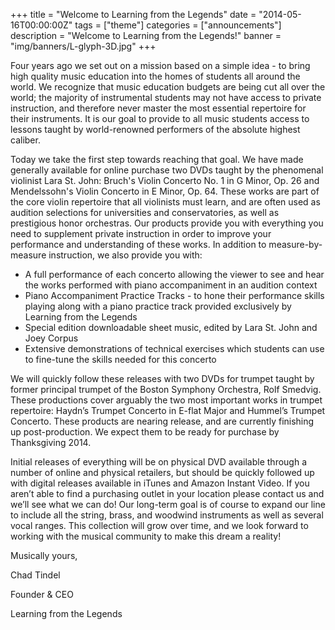 +++
title = "Welcome to Learning from the Legends"
date = "2014-05-16T00:00:00Z"
tags = ["theme"]
categories = ["announcements"]
description = "Welcome to Learning from the Legends!"
banner = "img/banners/L-glyph-3D.jpg"
+++

Four years ago we set out on a mission based on a simple idea - to bring high quality music education into the homes of students all around the world. We recognize that music education budgets are being cut all over the world; the majority of instrumental students may not have access to private instruction, and therefore never master the most essential repertoire for their instruments. It is our goal to provide to all music students access to lessons taught by world-renowned performers of the absolute highest caliber.

Today we take the first step towards reaching that goal. We have made generally available for online purchase two DVDs taught by the phenomenal violinist Lara St. John: Bruch's Violin Concerto No. 1 in G Minor, Op. 26 and Mendelssohn's Violin Concerto in E Minor, Op. 64. These works are part of the core violin repertoire that all violinists must learn, and are often used as audition selections for universities and conservatories, as well as prestigious honor orchestras.
Our products provide you with everything you need to supplement private instruction in order to improve your performance and understanding of these works. In addition to measure-by-measure instruction, we also provide you with:

* A full performance of each concerto allowing the viewer to see and hear the works performed with piano accompaniment in an audition context
* Piano Accompaniment Practice Tracks - to hone their performance skills playing along with a piano practice track provided exclusively by Learning from the Legends
* Special edition downloadable sheet music, edited by Lara St. John and Joey Corpus
* Extensive demonstrations of technical exercises which students can use to fine-tune the skills needed for this concerto

We will quickly follow these releases with two DVDs for trumpet taught by former principal trumpet of the Boston Symphony Orchestra, Rolf Smedvig. These productions cover arguably the two most important works in trumpet repertoire: Haydn’s Trumpet Concerto in E-flat Major and Hummel’s Trumpet Concerto. These products are nearing release, and are currently finishing up post-production. We expect them to be ready for purchase by Thanksgiving 2014.

Initial releases of everything will be on physical DVD available through a number of online and physical retailers, but should be quickly followed up with digital releases available in iTunes and Amazon Instant Video. If you aren’t able to find a purchasing outlet in your location please contact us and we’ll see what we can do!
Our long-term goal is of course to expand our line to include all the string, brass, and woodwind instruments as well as several vocal ranges. This collection will grow over time, and we look forward to working with the musical community to make this dream a reality!

Musically yours,

Chad Tindel

Founder & CEO

Learning from the Legends
